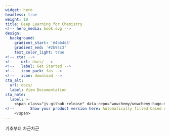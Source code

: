 ```yaml
---
widget: hero
headless: true
weight: 10
title: Deep Learning for Chemistry
<!-- hero_media: book.svg -->
design:
  background:
    gradient_start: '#4bb4e3'
    gradient_end: '#2b94c3'
    text_color_light: true
<!-- cta: -->
<!--   url: docs/ -->
<!--   label: Get Started -->
<!--   icon_pack: fas -->
<!--   icon: download -->
cta_alt:
  url: docs/
  label: View Documentation
cta_note:
  label: >-
    <span class="js-github-release" data-repo="wowchemy/wowchemy-hugo-modules">
<!--       Show your product version here: Automatically filled based on data-repo value -->
    </span>
---
```


기초부터 차근차근

<!-- <a class="github-button" href="https://github.com/wowchemy/wowchemy-hugo-modules" data-icon="octicon-star" data-size="large" data-show-count="true" aria-label="Star Wowchemy Website Builder for Hugo">Star Wowchemy Website Builder for Hugo</a><br><a class="github-button" href="https://github.com/wowchemy/starter-hugo-project-documentation" data-icon="octicon-star" data-size="large" data-show-count="true" aria-label="Star the Project Docs template">Star the Project Docs template</a><script async defer src="https://buttons.github.io/buttons.js"></script>
 -->
